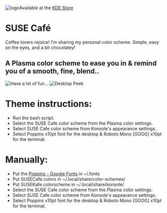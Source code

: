 ![logo](https://i.imgur.com/WFh4Qfj.png)Available at the [KDE Store](https://store.kde.org/p/1739623/)
# SUSE Café
  Coffee lovers rejoice! I'm sharing my personal color scheme. Simple, easy on the eyes, and a bit chocolatey!
## A Plasma color scheme to ease you in & remind you of a smooth, fine, blend..
![Have a lot of fun...](https://i.imgur.com/ap8KboW.png)
![Desktop Peek](https://i.imgur.com/tpgK0pC.jpeg)
# Theme instructions:
* Run the bash script.
* Select the SUSE Cafe color scheme from the Plasma color settings.
* Select SUSE Cafe color scheme from Konsole's appearance settings.
* Select Poppins x10pt font for the desktop & Roboto Mono [GOOG] x10pt for the terminal.
# Manually:
* Put the [Poppins - Google Fonts](https://fonts.google.com/specimen/Poppins?query=poppins%22) in ~/.fonts
* Put SUSECafe.colors in ~/.local/share/color-schemes/
* Put SUSEKafe.colorscheme in ~/.local/share/konsole/
* Select the SUSE Cafe color scheme from the Plasma color settings.
* Select SUSE Cafe color scheme from Konsole's appearance settings.
* Select Poppins x10pt font for the desktop & Roboto Mono [GOOG] x10pt for the terminal.
